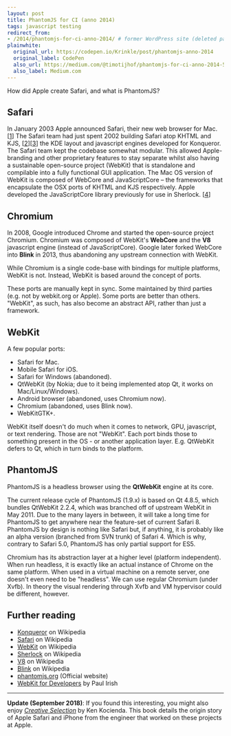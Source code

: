 ```yaml
---
layout: post
title: PhantomJS for CI (anno 2014)
tags: javascript testing
redirect_from:
- /2014/phantomjs-for-ci-anno-2014/ # former WordPress site (deleted page)
plainwhite:
  original_url: https://codepen.io/Krinkle/post/phantomjs-anno-2014
  original_label: CodePen
  also_url: https://medium.com/@timotijhof/phantomjs-for-ci-anno-2014-589a3f0dec6b
  also_label: Medium.com
---
```


How did Apple create Safari, and what is PhantomJS?

<!--more-->

## Safari
In January 2003 Apple announced Safari, their new web browser for Mac. [[1](https://dot.kde.org/2003/01/08/apple-announces-new-safari-browser)]  The Safari team had just spent 2002 building Safari atop KHTML and KJS, [[2](http://lists.kde.org/?l=kfm-devel&m=104197092318639&w=2)][[3](https://web.archive.org/web/20070310215550/http://www.opendarwin.org/pipermail/kde-darwin/2002-June/000034.html)]  the KDE layout and javascript engines developed for Konqueror. The Safari team kept the codebase somewhat modular. This allowed Apple-branding and other proprietary features to stay separate whilst also having a sustainable open-source project (WebKit) that is standalone and compilable into a fully functional GUI application. The Mac OS version of WebKit is composed of WebCore and JavaScriptCore – the frameworks that encapsulate the OSX ports of KHTML and KJS respectively. Apple developed the JavaScriptCore library previously for use in Sherlock. [[4](https://web.archive.org/web/20070310215550/http://www.opendarwin.org/pipermail/kde-darwin/2002-June/000034.html)]

## Chromium
In 2008, Google introduced Chrome and started the open-source project Chromium. Chromium was composed of WebKit's **WebCore** and the **V8** javascript engine (instead of JavaScriptCore). Google later forked WebCore into **Blink** in 2013, thus abandoning any upstream connection with WebKit.

While Chromium is a single code-base with bindings for multiple platforms, WebKit is not. Instead, WebKit is based around the concept of ports.

These ports are manually kept in sync. Some maintained by third parties (e.g. not by webkit.org or Apple). Some ports are better than others. "WebKit", as such, has also become an abstract API, rather than just a framework.

## WebKit
A few popular ports:

* Safari for Mac.
* Mobile Safari for iOS.
* Safari for Windows (abandoned).
* QtWebKit (by Nokia; due to it being implemented atop Qt, it works on Mac/Linux/Windows).
* Android browser (abandoned, uses Chromium now).
* Chromium (abandoned, uses Blink now).
* WebKitGTK+.

WebKit itself doesn't do much when it comes to network, GPU, javascript, or text rendering. Those are not "WebKit". Each port binds those to something present in the OS - or another application layer. E.g. QtWebKit defers to Qt, which in turn binds to the platform.

## PhantomJS
PhantomJS is a headless browser using the **QtWebKit** engine at its core.

The current release cycle of PhantomJS (1.9.x) is based on Qt 4.8.5, which bundles QtWebKit 2.2.4, which was branched off of upstream WebKit in May 2011. Due to the many layers in between, it will take a long time for PhantomJS to get anywhere near the feature-set of current Safari 8. PhantomJS by design is nothing like Safari but, if anything, it is probably like an alpha version (branched from SVN trunk) of Safari 4. Which is why, contrary to Safari 5.0, PhantomJS has only partial support for ES5.

Chromium has its abstraction layer at a higher level (platform independent). When run headless, it is exactly like an actual instance of Chrome on the same platform. When used in a virtual machine on a remote server, one doesn't even need to be "headless". We can use regular Chromium (under Xvfb). In theory the visual rendering through Xvfb and VM hypervisor could be different, however.

## Further reading
* [Konqueror](https://en.wikipedia.org/wiki/Konqueror) on Wikipedia
* [Safari](https://en.wikipedia.org/wiki/Safari_(web_browser)) on Wikipedia
* [WebKit](https://en.wikipedia.org/wiki/WebKit) on Wikipedia
* [Sherlock](https://en.wikipedia.org/wiki/Sherlock_(software)) on Wikipedia
* [V8](https://en.wikipedia.org/wiki/V8_(JavaScript_engine)) on Wikipedia
* [Blink](https://en.wikipedia.org/wiki/Blink_(layout_engine)) on Wikipedia
* [phantomjs.org](http://phantomjs.org/) (Official website)
* [WebKit for Developers](https://www.paulirish.com/2013/webkit-for-developers/) by Paul Irish

-------

**Update (September 2018)**: If you found this interesting, you might also enjoy _[Creative Selection](http://creativeselection.io/)_ by Ken Kocienda. This book details the origin story of Apple Safari and iPhone from the engineer that worked on these projects at Apple.
